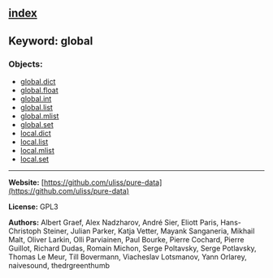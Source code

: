 [index](../index.html)
---

## Keyword: global

### Objects:
* [global.dict](../global.dict.html)
* [global.float](../global.float.html)
* [global.int](../global.int.html)
* [global.list](../global.list.html)
* [global.mlist](../global.mlist.html)
* [global.set](../global.set.html)
* [local.dict](../local.dict.html)
* [local.list](../local.list.html)
* [local.mlist](../local.mlist.html)
* [local.set](../local.set.html)

---
**Website:** [https://github.com/uliss/pure-data](https://github.com/uliss/pure-data)

**License:** GPL3

**Authors:** Albert Graef, Alex Nadzharov, André Sier, Eliott Paris, Hans-Christoph Steiner, Julian Parker, Katja Vetter, Mayank Sanganeria, Mikhail Malt, Oliver Larkin, Olli Parviainen, Paul Bourke, Pierre Cochard, Pierre Guillot, Richard Dudas, Romain Michon, Serge Poltavsky, Serge Potlavsky, Thomas Le Meur, Till Bovermann, Viacheslav Lotsmanov, Yann Orlarey, naivesound, thedrgreenthumb
